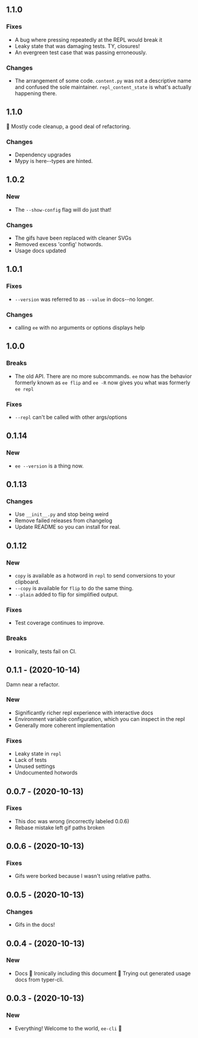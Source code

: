 ## 1.1.0

### Fixes
- A bug where pressing <enter> repeatedly at the REPL would break it
- Leaky state that was damaging tests. TY, closures!
- An evergreen test case that was passing erroneously.

### Changes
- The arrangement of some code. `content.py` was not a descriptive name and confused the sole maintainer. `repl_content_state` is what's actually happening there.

## 1.1.0

:tada: Mostly code cleanup, a good deal of refactoring.

### Changes

- Dependency upgrades
- Mypy is here--types are hinted.

## 1.0.2

### New

- The `--show-config` flag will do just that!

### Changes

- The gifs have been replaced with cleaner SVGs
- Removed excess 'config' hotwords.
- Usage docs updated

## 1.0.1

### Fixes

- `--version` was referred to as `--value` in docs--no longer.

### Changes

- calling `ee` with no arguments or options displays help

## 1.0.0

### Breaks

- The old API. There are no more subcommands. `ee` now has the behavior formerly known as `ee flip` and `ee -R` now gives you what was formerly `ee repl`

### Fixes

- `--repl` can't be called with other args/options

## 0.1.14

### New

-  `ee --version` is a thing now.

## 0.1.13

### Changes

- Use `__init__.py` and stop being weird
- Remove failed releases from changelog
- Update README so you can install for real.

## 0.1.12

### New

- `copy` is available as a hotword in `repl` to send conversions to your clipboard.
- `--copy` is available for `flip` to do the same thing.
- `--plain` added to flip for simplified output.

### Fixes

- Test coverage continues to improve.

### Breaks

- Ironically, tests fail on CI.

## 0.1.1 - (2020-10-14)

Damn near a refactor.

### New

- Significantly richer repl experience with interactive docs
- Environment variable configuration, which you can inspect in the repl
- Generally more coherent implementation

###  Fixes

- Leaky state in `repl`
- Lack of tests
- Unused settings
- Undocumented hotwords


## 0.0.7 - (2020-10-13)

### Fixes

* This doc was wrong (incorrectly labeled 0.0.6)
* Rebase mistake left gif paths broken

## 0.0.6 - (2020-10-13)

### Fixes

* Gifs were borked because I wasn't using relative paths.

## 0.0.5 - (2020-10-13)

### Changes

* Gifs in the docs!

## 0.0.4 - (2020-10-13)


### New

* Docs 📖 Ironically including this document 🤔 Trying out generated usage docs from typer-cli.


## 0.0.3 - (2020-10-13)

### New

* Everything! Welcome to the world, `ee-cli` 🎉
